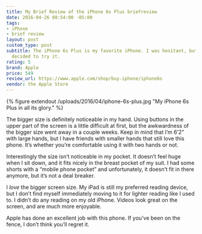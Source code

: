 ```yaml
---
title: My Brief Review of the iPhone 6s Plus briefreview
date: 2016-04-26 08:54:00 -05:00
tags:
- iPhone
- brief review
layout: post
custom_type: post
subtitle: The iPhone 6s Plus is my favorite iPhone. I was hesitant, but I’m glad I
  decided to try it.
rating: 5
brand: Apple
price: 549
review_url: https://www.apple.com/shop/buy-iphone/iphone6s
vendor: the Apple Store
---
```


{% figure extendout /uploads/2016/04/iphone-6s-plus.jpg "My iPhone 6s Plus in all its glory." %}

The bigger size is definitely noticeable in my hand. Using buttons in the upper part of the screen is a little difficult at first, but the awkwardness of the bigger size went away in a couple weeks. Keep in mind that I’m 6’2” with large hands, but I have friends with smaller hands that still love this phone. It’s whether you’re comfortable using it with two hands or not.

Interestingly the size isn’t noticeable in my pocket. It doesn’t feel huge when I sit down, and it fits nicely in the breast pocket of my suit. I had some shorts with a “mobile phone pocket” and unfortunately, it doesn’t fit in there anymore, but it’s not a deal breaker.

I *love* the bigger screen size. My iPad is still my preferred reading device, but I don’t find myself immediately moving to it for lighter reading like I used to. I didn’t do any reading on my old iPhone. Videos look great on the screen, and are much more enjoyable.

Apple has done an excellent job with this phone. If you’ve been on the fence, I don’t think you’ll regret it.
